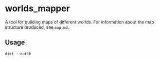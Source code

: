 # worlds_mapper

A tool for building maps of different worlds. For information about the map structure produced, see `map.md`.

## Usage

```
dirt --earth
```
